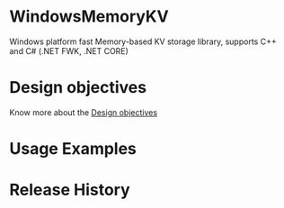 # WindowsMemoryKV
Windows platform fast Memory-based KV storage library, supports C++ and  C# (.NET FWK, .NET  CORE)

# Design objectives
Know more about the [Design objectives](https://github.com/chenleshan536/WindowsMemoryKV/blob/main/src/design%20objective.md)

# Usage Examples

# Release History

